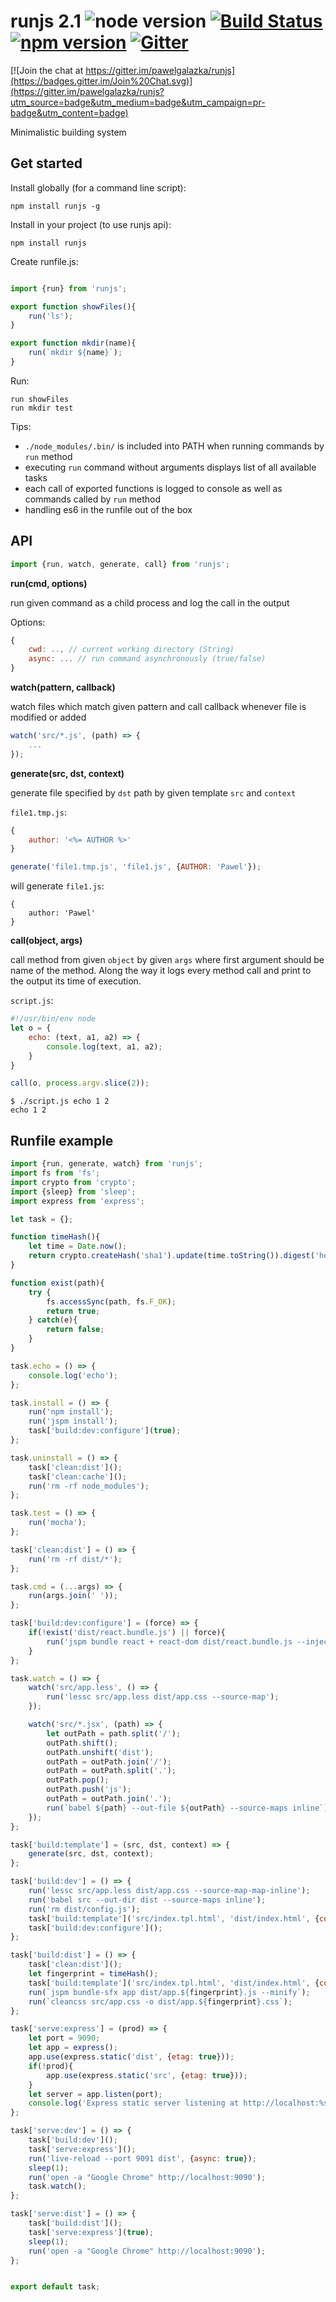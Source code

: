# runjs 2.1 ![node version](https://img.shields.io/node/v/runjs.svg) [![Build Status](https://travis-ci.org/pawelgalazka/runjs.svg?branch=master)](https://travis-ci.org/pawelgalazka/runjs) [![npm version](https://badge.fury.io/js/runjs.svg)](https://badge.fury.io/js/runjs) [![Gitter](https://badges.gitter.im/Join%20Chat.svg)](https://gitter.im/pawelgalazka/runjs?utm_source=badge&utm_medium=badge&utm_campaign=pr-badge)

[![Join the chat at https://gitter.im/pawelgalazka/runjs](https://badges.gitter.im/Join%20Chat.svg)](https://gitter.im/pawelgalazka/runjs?utm_source=badge&utm_medium=badge&utm_campaign=pr-badge&utm_content=badge)

Minimalistic building system


## Get started

Install globally (for a command line script):

    npm install runjs -g

Install in your project (to use runjs api):

    npm install runjs


Create runfile.js:

```javascript

import {run} from 'runjs';

export function showFiles(){
    run('ls');
}

export function mkdir(name){
    run(`mkdir ${name}`);
}
```
    
Run:
```
run showFiles
run mkdir test
```

Tips:

* `./node_modules/.bin/` is included into PATH when running commands by `run` method
* executing `run` command without arguments displays list of all available tasks
* each call of exported functions is logged to console as well as commands called by `run` method
* handling es6 in the runfile out of the box

## API

```javascript
import {run, watch, generate, call} from 'runjs';
```

**run(cmd, options)**

run given command as a child process and log the call in the output

Options:

```javascript
{
    cwd: .., // current working directory (String)
    async: ... // run command asynchronously (true/false)
}
```

**watch(pattern, callback)**

watch files which match given pattern and call callback whenever file is modified or added

```javascript
watch('src/*.js', (path) => {
    ...
});
```

**generate(src, dst, context)**

generate file specified by `dst` path by given template `src` and `context`

`file1.tmp.js`:
```javascript
{
    author: '<%= AUTHOR %>'
}
```

```javascript
generate('file1.tmp.js', 'file1.js', {AUTHOR: 'Pawel'});
```

will generate `file1.js`:

```
{
    author: 'Pawel'
}
```

**call(object, args)**

call method from given `object` by given `args` where first argument should
be name of the method. Along the way it logs every method call and print
to the output its time of execution.

`script.js`:

```javascript
#!/usr/bin/env node
let o = {
    echo: (text, a1, a2) => {
        console.log(text, a1, a2);
    }
}

call(o, process.argv.slice(2));
```

```
$ ./script.js echo 1 2
echo 1 2
```

## Runfile example

```javascript
import {run, generate, watch} from 'runjs';
import fs from 'fs';
import crypto from 'crypto';
import {sleep} from 'sleep';
import express from 'express';

let task = {};

function timeHash(){
    let time = Date.now();
    return crypto.createHash('sha1').update(time.toString()).digest('hex');
}

function exist(path){
    try {
        fs.accessSync(path, fs.F_OK);
        return true;
    } catch(e){
        return false;
    }
}

task.echo = () => {
    console.log('echo');
};

task.install = () => {
    run('npm install');
    run('jspm install');
    task['build:dev:configure'](true);
};

task.uninstall = () => {
    task['clean:dist']();
    task['clean:cache']();
    run('rm -rf node_modules');
};

task.test = () => {
    run('mocha');
};

task['clean:dist'] = () => {
    run('rm -rf dist/*');
};

task.cmd = (...args) => {
    run(args.join(' '));
};

task['build:dev:configure'] = (force) => {
    if(!exist('dist/react.bundle.js') || force){
        run('jspm bundle react + react-dom dist/react.bundle.js --inject');
    }
};

task.watch = () => {
    watch('src/app.less', () => {
        run('lessc src/app.less dist/app.css --source-map');
    });

    watch('src/*.jsx', (path) => {
        let outPath = path.split('/');
        outPath.shift();
        outPath.unshift('dist');
        outPath = outPath.join('/');
        outPath = outPath.split('.');
        outPath.pop();
        outPath.push('js');
        outPath = outPath.join('.');
        run(`babel ${path} --out-file ${outPath} --source-maps inline`);
    });
};

task['build:template'] = (src, dst, context) => {
    generate(src, dst, context);
};

task['build:dev'] = () => {
    run('lessc src/app.less dist/app.css --source-map-map-inline');
    run('babel src --out-dir dist --source-maps inline');
    run('rm dist/config.js');
    task['build:template']('src/index.tpl.html', 'dist/index.html', {compiled: false});
    task['build:dev:configure']();
};

task['build:dist'] = () => {
    task['clean:dist']();
    let fingerprint = timeHash();
    task['build:template']('src/index.tpl.html', 'dist/index.html', {compiled: true, fingerprint: fingerprint});
    run(`jspm bundle-sfx app dist/app.${fingerprint}.js --minify`);
    run(`cleancss src/app.css -o dist/app.${fingerprint}.css`);
};

task['serve:express'] = (prod) => {
    let port = 9090;
    let app = express();
    app.use(express.static('dist', {etag: true}));
    if(!prod){
        app.use(express.static('src', {etag: true}));
    }
    let server = app.listen(port);
    console.log('Express static server listening at http://localhost:%s', port);
};

task['serve:dev'] = () => {
    task['build:dev']();
    task['serve:express']();
    run('live-reload --port 9091 dist', {async: true});
    sleep(1);
    run('open -a "Google Chrome" http://localhost:9090');
    task.watch();
};

task['serve:dist'] = () => {
    task['build:dist']();
    task['serve:express'](true);
    sleep(1);
    run('open -a "Google Chrome" http://localhost:9090');
};


export default task;
```
